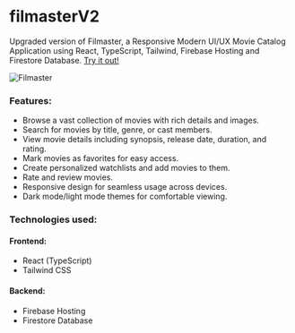 # filmasterV2
Upgraded version of Filmaster, a Responsive Modern UI/UX Movie Catalog Application using React, TypeScript, Tailwind, Firebase Hosting and Firestore Database. [Try it out!](https://filmasterv2.web.app)

![Filmaster](https://github.com/diegov05/portfolio-v1/blob/main/src/assets/filmaster.png)

### Features:
* Browse a vast collection of movies with rich details and images.
* Search for movies by title, genre, or cast members.
* View movie details including synopsis, release date, duration, and rating.
* Mark movies as favorites for easy access.
* Create personalized watchlists and add movies to them.
* Rate and review movies.
* Responsive design for seamless usage across devices.
* Dark mode/light mode themes for comfortable viewing.

### Technologies used:

#### Frontend:
* React (TypeScript)
* Tailwind CSS

#### Backend:
* Firebase Hosting
* Firestore Database
